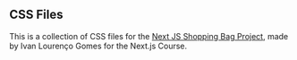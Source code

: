 ## CSS Files

This is a collection of CSS files for the [Next JS Shopping Bag Project](https://nextjs.org/docs/app/api-reference/cli/create-next-app), made by Ivan Lourenço Gomes for the Next.js Course.


